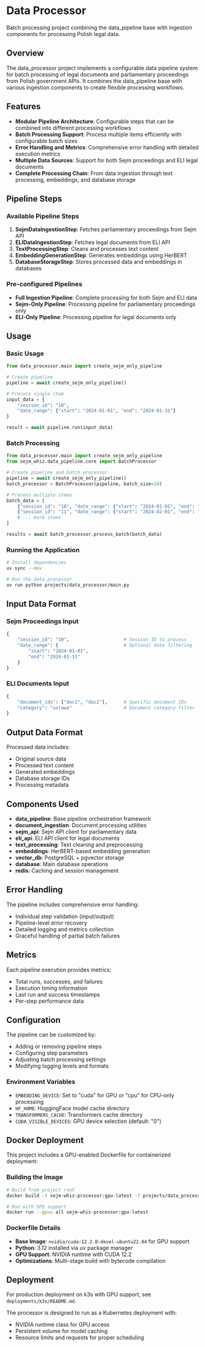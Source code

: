 # Data Processor

Batch processing project combining the data_pipeline base with ingestion components for processing Polish legal data.

## Overview

The data_processor project implements a configurable data pipeline system for batch processing of legal documents and parliamentary proceedings from Polish government APIs. It combines the data_pipeline base with various ingestion components to create flexible processing workflows.

## Features

- **Modular Pipeline Architecture**: Configurable steps that can be combined into different processing workflows
- **Batch Processing Support**: Process multiple items efficiently with configurable batch sizes
- **Error Handling and Metrics**: Comprehensive error handling with detailed execution metrics
- **Multiple Data Sources**: Support for both Sejm proceedings and ELI legal documents
- **Complete Processing Chain**: From data ingestion through text processing, embeddings, and database storage

## Pipeline Steps

### Available Pipeline Steps

1. **SejmDataIngestionStep**: Fetches parliamentary proceedings from Sejm API
2. **ELIDataIngestionStep**: Fetches legal documents from ELI API  
3. **TextProcessingStep**: Cleans and processes text content
4. **EmbeddingGenerationStep**: Generates embeddings using HerBERT
5. **DatabaseStorageStep**: Stores processed data and embeddings in databases

### Pre-configured Pipelines

- **Full Ingestion Pipeline**: Complete processing for both Sejm and ELI data
- **Sejm-Only Pipeline**: Processing pipeline for parliamentary proceedings only
- **ELI-Only Pipeline**: Processing pipeline for legal documents only

## Usage

### Basic Usage

```python
from data_processor.main import create_sejm_only_pipeline

# Create pipeline
pipeline = await create_sejm_only_pipeline()

# Process single item
input_data = {
    "session_id": "10",
    "date_range": {"start": "2024-01-01", "end": "2024-01-31"}
}

result = await pipeline.run(input_data)
```

### Batch Processing

```python
from data_processor.main import create_sejm_only_pipeline
from sejm_whiz.data_pipeline.core import BatchProcessor

# Create pipeline and batch processor
pipeline = await create_sejm_only_pipeline()
batch_processor = BatchProcessor(pipeline, batch_size=10)

# Process multiple items
batch_data = [
    {"session_id": "10", "date_range": {"start": "2024-01-01", "end": "2024-01-31"}},
    {"session_id": "11", "date_range": {"start": "2024-02-01", "end": "2024-02-28"}},
    # ... more items
]

results = await batch_processor.process_batch(batch_data)
```

### Running the Application

```bash
# Install dependencies
uv sync --dev

# Run the data processor
uv run python projects/data_processor/main.py
```

## Input Data Format

### Sejm Proceedings Input
```python
{
    "session_id": "10",                    # Session ID to process
    "date_range": {                        # Optional date filtering
        "start": "2024-01-01",
        "end": "2024-01-31"
    }
}
```

### ELI Documents Input
```python
{
    "document_ids": ["doc1", "doc2"],      # Specific document IDs
    "category": "ustawa"                   # Document category filter
}
```

## Output Data Format

Processed data includes:
- Original source data
- Processed text content
- Generated embeddings
- Database storage IDs
- Processing metadata

## Components Used

- **data_pipeline**: Base pipeline orchestration framework
- **document_ingestion**: Document processing utilities
- **sejm_api**: Sejm API client for parliamentary data
- **eli_api**: ELI API client for legal documents
- **text_processing**: Text cleaning and preprocessing
- **embeddings**: HerBERT-based embedding generation
- **vector_db**: PostgreSQL + pgvector storage
- **database**: Main database operations
- **redis**: Caching and session management

## Error Handling

The pipeline includes comprehensive error handling:
- Individual step validation (input/output)
- Pipeline-level error recovery
- Detailed logging and metrics collection
- Graceful handling of partial batch failures

## Metrics

Each pipeline execution provides metrics:
- Total runs, successes, and failures
- Execution timing information
- Last run and success timestamps
- Per-step performance data

## Configuration

The pipeline can be customized by:
- Adding or removing pipeline steps
- Configuring step parameters
- Adjusting batch processing settings
- Modifying logging levels and formats

### Environment Variables

- `EMBEDDING_DEVICE`: Set to "cuda" for GPU or "cpu" for CPU-only processing
- `HF_HOME`: HuggingFace model cache directory
- `TRANSFORMERS_CACHE`: Transformers cache directory
- `CUDA_VISIBLE_DEVICES`: GPU device selection (default: "0")

## Docker Deployment

This project includes a GPU-enabled Dockerfile for containerized deployment:

### Building the Image

```bash
# Build from project root
docker build -t sejm-whiz-processor:gpu-latest -f projects/data_processor/Dockerfile .

# Run with GPU support
docker run --gpus all sejm-whiz-processor:gpu-latest
```

### Dockerfile Details

- **Base Image**: `nvidia/cuda:12.2.0-devel-ubuntu22.04` for GPU support
- **Python**: 3.12 installed via uv package manager
- **GPU Support**: NVIDIA runtime with CUDA 12.2
- **Optimizations**: Multi-stage build with bytecode compilation

## Deployment

For production deployment on k3s with GPU support, see `deployments/k3s/README.md`.

The processor is designed to run as a Kubernetes deployment with:
- NVIDIA runtime class for GPU access
- Persistent volume for model caching
- Resource limits and requests for proper scheduling